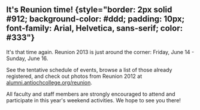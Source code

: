 ## It's Reunion time! {style="border: 2px solid #912; background-color: #ddd; padding: 10px; font-family: Arial, Helvetica, sans-serif; color: #333"}

It's that time again. Reunion 2013 is just around the corner: Friday,
June 14 - Sunday, June 16.

See the tentative schedule of events, browse a list of those already
registered, and check out photos from Reunion 2012 at
[alumni.antiochcollege.org/reunion](alumni.antiochcollege.org/reunion).

All faculty and staff members are strongly encouraged to attend and
participate in this year's weekend activities. We hope to see you there!
